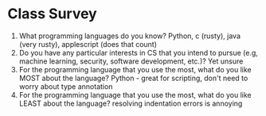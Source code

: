 # Class Survey

1. What programming languages do you know?
  Python, c (rusty), java (very rusty), applescript (does that count)
2. Do you have any particular interests in CS that you intend to pursue (e.g, machine learning, security, software development, etc.)?
  Yet unsure
3. For the programming language that you use the most, what do you like MOST about the language?
  Python - great for scripting, don't need to worry about type annotation
4. For the programming language that you use the most, what do you like LEAST about the language?
  resolving indentation errors is annoying
